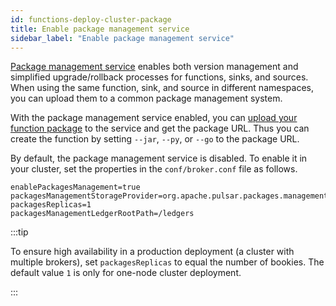 ```yaml
---
id: functions-deploy-cluster-package
title: Enable package management service
sidebar_label: "Enable package management service"
---
```


[Package management service](admin-api-packages.md) enables both version management and simplified upgrade/rollback processes for functions, sinks, and sources. When using the same function, sink, and source in different namespaces, you can upload them to a common package management system.

With the package management service enabled, you can [upload your function package](pathname:///reference/#/@pulsar:version_reference@/pulsar-admin/functions?id=upload) to the service and get the package URL. Thus you can create the function by setting `--jar`, `--py`, or `--go` to the package URL.

By default, the package management service is disabled. To enable it in your cluster, set the properties in the `conf/broker.conf` file as follows.

```properties
enablePackagesManagement=true
packagesManagementStorageProvider=org.apache.pulsar.packages.management.storage.bookkeeper.BookKeeperPackagesStorageProvider
packagesReplicas=1
packagesManagementLedgerRootPath=/ledgers
```

:::tip

To ensure high availability in a production deployment (a cluster with multiple brokers), set `packagesReplicas` to equal the number of bookies. The default value `1` is only for one-node cluster deployment.

:::
